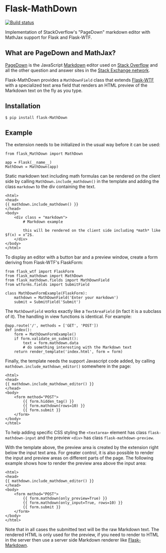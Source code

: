 Flask-MathDown
==============

[![Build status](https://github.com/beckni/Flask-MathDown/workflows/build/badge.svg)](https://github.com/beckni/Flask-MathDown/actions)

Implementation of StackOverflow's "PageDown" markdown editor with MathJax support for Flask and Flask-WTF.

What are PageDown and MathJax?
-----------------

[PageDown](https://code.google.com/p/PageDown/wiki/PageDown) is the JavaScript [Markdown](http://daringfireball.net/projects/markdown/) editor used on [Stack Overflow](http://stackoverflow.com/) and all the other question and answer sites in the [Stack Exchange network](http://stackexchange.com/).

Flask-MathDown provides a `MathDownField` class that extends [Flask-WTF](https://flask-wtf.readthedocs.org/en/latest/) with a specialized text area field that renders an HTML preview of the Markdown text on the fly as you type.

Installation
------------

    $ pip install flask-MathDown

Example
-------

The extension needs to be initialized in the usual way before it can be used:

    from flask_MathDown import MathDown
    
    app = Flask(__name__)
    MathDown = MathDown(app)
	
Static markdown text including math formulas can be rendered on the client side by calling `MathDown.include_mathdown()` in the template and 
adding the class `markdown` to the div containing the text.

	<html>
	<head>
	{{ mathdown.include_mathdown() }}
	</head>
	<body>
		<div class = "markdown">
			# Markdown example
			
			this will be rendered on the client side including *math* like $f(x) = x^2$.
		</div>
	</body>
	</html>

To display an editor with a button bar and a preview window, create a form deriving from Flask-WTF's FlaskForm:

	from flask_wtf import FlaskForm
	from flask_mathdown import MathDown
	from flask_mathdown.fields import MathDownField
	from wtforms.fields import SubmitField
	
	class MathDownFormExample(FlaskForm):
		mathdown = MathDownField('Enter your markdown')
		submit = SubmitField('Submit')
		
The `MathDownField` works exactly like a `TextAreaField` (in fact it is a subclass of it). The handling in view functions is identical. For example:

    @app.route('/', methods = ['GET', 'POST'])
    def index():
        form = MathDownFormExample()
        if form.validate_on_submit():
            text = form.mathdown.data
            # do something interesting with the Markdown text
        return render_template('index.html', form = form)		
		
Finally, the template needs the support Javascript code added, by calling `mathdown.include_mathdown_editor()` somewhere in the page:

    <html>
    <head>
    {{ mathdown.include_mathdown_editor() }}
    </head>
    <body>
        <form method="POST">
            {{ form.hidden_tag() }}
            {{ form.mathdown(rows=10) }}
            {{ form.submit }}
        </form>
    </body>
    </html>		

To help adding specific CSS styling the `<textarea>` element has class `flask-mathdown-input` and the preview `<div>` has class `flask-mathdown-preview`.

With the template above, the preview area is created by the extension right below the input text area. For greater control, it is also possible to render the input and preview areas on different parts of the page. The following example shows how to render the preview area above the input area:

    <html>
    <head>
    {{ mathdown.include_mathdown_editor() }}
    </head>
    <body>
        <form method="POST">
            {{ form.mathdown(only_preview=True) }}
            {{ form.mathdown(only_input=True, rows=10) }}
            {{ form.submit }}
        </form>
    </body>
    </html>

Note that in all cases the submitted text will be the raw Markdown text. The rendered HTML is only used for the preview, if you need to render to HTML in the server then use a server side Markdown renderer like [Flask-Markdown](http://pythonhosted.org/Flask-Markdown/).



